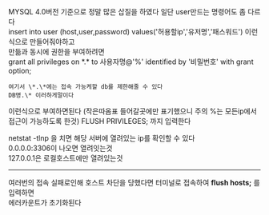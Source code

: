 MYSQL 4.0버전 기준으로 정말 많은 삽질을 하였다
일단 user만드는 명령어도 좀 다르다  
insert into user (host,user,password) values('허용할ip','유저명','패스워드') 이런식으로 만들어줘야하고  
만듦과 동시에 권한을 부여하려면  
grant all privileges on \*.* to 사용자명@'%' identified by '비밀번호' with grant option;  
```
여기서 \*.\*에는 접속 가능케할 db를 제한해줄 수 있다
DB명.\* 이러하게말이다  
```
이런식으로 부여하면된다 (작은따옴표 들어갈곳에만 표기했으니 주의 %는 모든ip에서 접근이 가능하도록 한것)
FLUSH PRIVILEGES; 까지 입력한다

netstat -tlnp 을 치면 해당 서버에 열려있는 ip를 확인할 수 있다  
0.0.0.0:3306이 나오면 열려잇는것  
127.0.0.1은 로컬호스트에만 열려있는것  


---

여러번의 접속 실패로인해 호스트 차단을 당했다면
터미널로 접속하여  **flush hosts;** 를 입력하면  
에러카운트가 초기화된다
